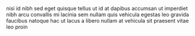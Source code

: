 nisi id nibh sed eget quisque tellus ut id at dapibus accumsan ut imperdiet nibh
arcu convallis mi lacinia sem nullam quis vehicula egestas leo gravida faucibus
natoque hac ut lacus a libero nullam at vehicula sit praesent vitae leo proin